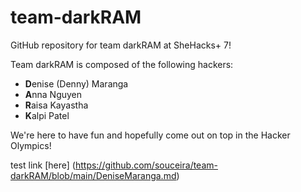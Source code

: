 # team-darkRAM
GitHub repository for team darkRAM at SheHacks+ 7!


Team darkRAM is composed of the following hackers:
- <b>D</b>enise (Denny) Maranga
- <b>A</b>nna Nguyen
- <b>R</b>aisa Kayastha
- <b>K</b>alpi Patel

We're here to have fun and hopefully come out on top in the Hacker Olympics!

test link [here] (https://github.com/souceira/team-darkRAM/blob/main/DeniseMaranga.md)